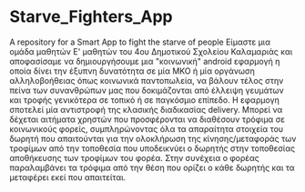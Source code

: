 # Starve_Fighters_App
A repository for a Smart App to fight the starve of people
Είμαστε μια ομάδα μαθητών Ε' μαθητών του 4ου Δημοτικού Σχολείου Καλαμαριάς και αποφασίσαμε να δημιουργήσουμε μια "κοινωνική" android εφαρμογή η οποία δίνει την έξυπνη δυνατότητα σε μία ΜΚΟ ή μία οργάνωση αλληλοβοήθειας όπως κοινωνικά παντοπωλεία, να βάλουν τέλος στην πείνα των συνανθρώπων μας που δοκιμάζονται από έλλειψη γευμάτων και τροφής γενικότερα σε τοπικό ή σε παγκόσμιο επίπεδο.
	Η εφαρμογη σποτελεί μία αντιστροφή της κλασικής διαδικασίας delivery. Μπορεί να δέχεται αιτήματα χρηστών που προσφέρονται να διαθέσουν τρόφιμα σε κοινωνικούς φορείς, συμπληρώνοντας όλα τα απαραίτητα στοιχεία του δωρητή που απαιτούνται για την ολοκλήρωση της κίνησης/μεταφοράς των τροφίμων από την τοποθεσία που υποδεικνύει ο δωρητής στην τοποθεσίας αποθήκευσης των τροφίμων του φορέα. Στην συνέχεια ο φορέας παραλαμβάνει τα τρόφιμα από την θέση που ορίζει ο κάθε δωρητής και τα μεταφέρει εκεί που απαιτείται.
